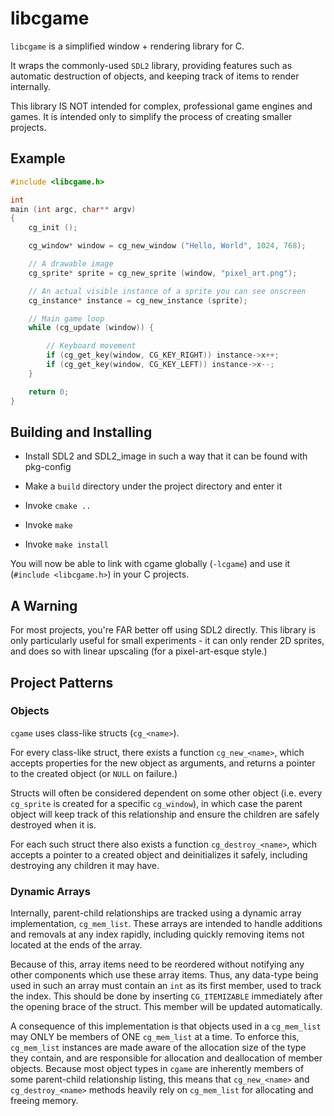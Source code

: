 # libcgame

`libcgame` is a simplified window + rendering library for C.

It wraps the commonly-used `SDL2` library, providing features such as automatic destruction
of objects, and keeping track of items to render internally.

This library IS NOT intended for complex, professional game engines and games. It is intended
only to simplify the process of creating smaller projects.


## Example

```c
#include <libcgame.h>

int
main (int argc, char** argv)
{
	cg_init ();

	cg_window* window = cg_new_window ("Hello, World", 1024, 768);

	// A drawable image
	cg_sprite* sprite = cg_new_sprite (window, "pixel_art.png");

	// An actual visible instance of a sprite you can see onscreen
	cg_instance* instance = cg_new_instance (sprite);

	// Main game loop
	while (cg_update (window)) {

		// Keyboard movement
		if (cg_get_key(window, CG_KEY_RIGHT)) instance->x++;
		if (cg_get_key(window, CG_KEY_LEFT)) instance->x--;
	}

	return 0;
}
```


## Building and Installing

 - Install SDL2 and SDL2_image in such a way that it can be found with pkg-config

 - Make a `build` directory under the project directory and enter it

 - Invoke `cmake ..`

 - Invoke `make`

 - Invoke `make install`

You will now be able to link with cgame globally (`-lcgame`) and use it (`#include <libcgame.h>`) in your C projects.

## A Warning

For most projects, you're FAR better off using SDL2 directly.
This library is only particularly useful for small experiments - it can only render 2D sprites, and does so with
linear upscaling (for a pixel-art-esque style.)

## Project Patterns


### Objects

`cgame` uses class-like structs (`cg_<name>`).

For every class-like struct, there exists a function `cg_new_<name>`, which accepts properties for the new object as
arguments, and returns a pointer to the created object (or `NULL` on failure.)

Structs will often be considered dependent on some other object (i.e. every `cg_sprite` is created for a specific `cg_window`),
in which case the parent object will keep track of this relationship and ensure the children are safely destroyed when it is.

For each such struct there also exists a function `cg_destroy_<name>`, which accepts a pointer to a created object and
deinitializes it safely, including destroying any children it may have.

### Dynamic Arrays

Internally, parent-child relationships are tracked using a dynamic array implementation, `cg_mem_list`.
These arrays are intended to handle additions and removals at any index rapidly, including quickly removing items not located
at the ends of the array.

Because of this, array items need to be reordered without notifying any other components which use these array items. Thus,
any data-type being used in such an array must contain an `int` as its first member, used to track the index. This should be
done by inserting `CG_ITEMIZABLE` immediately after the opening brace of the struct. This member will be updated automatically.

A consequence of this implementation is that objects used in a `cg_mem_list` may ONLY be members of ONE `cg_mem_list` at a time.
To enforce this, `cg_mem_list` instances are made aware of the allocation size of the type they contain, and are responsible for
allocation and deallocation of member objects. Because most object types in `cgame` are inherently members of some parent-child
relationship listing, this means that `cg_new_<name>` and `cg_destroy_<name>` methods heavily rely on `cg_mem_list` for allocating
and freeing memory.
